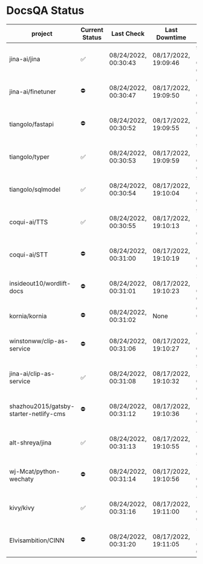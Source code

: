 # DocsQA Status

|               project                |Current Status|     Last Check     |   Last Downtime    |             % Uptime              |
|--------------------------------------|--------------|--------------------|--------------------|-----------------------------------|
|jina-ai/jina                          |✅            |08/24/2022, 00:30:43|08/17/2022, 19:09:46|94.315 (since 08/15/2022, 07:09:42)|
|jina-ai/finetuner                     |⛔️           |08/24/2022, 00:30:47|08/17/2022, 19:09:50|63.532 (since 08/15/2022, 07:09:42)|
|tiangolo/fastapi                      |⛔️           |08/24/2022, 00:30:52|08/17/2022, 19:09:55|63.539 (since 08/15/2022, 07:09:42)|
|tiangolo/typer                        |✅            |08/24/2022, 00:30:53|08/17/2022, 19:09:59|94.330 (since 08/15/2022, 07:09:42)|
|tiangolo/sqlmodel                     |✅            |08/24/2022, 00:30:54|08/17/2022, 19:10:04|94.332 (since 08/15/2022, 07:09:42)|
|coqui-ai/TTS                          |✅            |08/24/2022, 00:30:55|08/17/2022, 19:10:13|94.329 (since 08/15/2022, 07:09:42)|
|coqui-ai/STT                          |⛔️           |08/24/2022, 00:31:00|08/17/2022, 19:10:19|63.540 (since 08/15/2022, 07:09:42)|
|insideout10/wordlift-docs             |⛔️           |08/24/2022, 00:31:01|08/17/2022, 19:10:23|24.625 (since 08/15/2022, 07:09:42)|
|kornia/kornia                         |⛔️           |08/24/2022, 00:31:02|None                |0.000 (since 08/23/2022, 16:11:04) |
|winstonww/clip-as-service             |⛔️           |08/24/2022, 00:31:06|08/17/2022, 19:10:27|63.544 (since 08/15/2022, 07:09:42)|
|jina-ai/clip-as-service               |✅            |08/24/2022, 00:31:08|08/17/2022, 19:10:32|94.341 (since 08/15/2022, 07:09:42)|
|shazhou2015/gatsby-starter-netlify-cms|⛔️           |08/24/2022, 00:31:12|08/17/2022, 19:10:36|63.547 (since 08/15/2022, 07:09:42)|
|alt-shreya/jina                       |✅            |08/24/2022, 00:31:13|08/17/2022, 19:10:55|86.813 (since 08/15/2022, 07:09:42)|
|wj-Mcat/python-wechaty                |⛔️           |08/24/2022, 00:31:14|08/17/2022, 19:10:56|33.038 (since 08/15/2022, 07:09:42)|
|kivy/kivy                             |✅            |08/24/2022, 00:31:16|08/17/2022, 19:11:00|86.815 (since 08/15/2022, 07:09:42)|
|Elvisambition/CINN                    |⛔️           |08/24/2022, 00:31:20|08/17/2022, 19:11:05|56.027 (since 08/15/2022, 07:09:42)|
